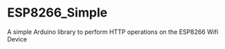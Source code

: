ESP8266_Simple
==============

A simple Arduino library to perform HTTP operations on the ESP8266 Wifi Device
